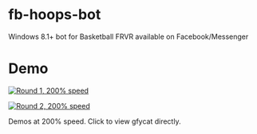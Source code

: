 # fb-hoops-bot
Windows 8.1+ bot for Basketball FRVR available on Facebook/Messenger

# Demo

[![Round 1, 200% speed](https://thumbs.gfycat.com/AgonizingParallelLark-size_restricted.gif)](https://gfycat.com/AgonizingParallelLark)

[![Round 2, 200% speed](https://thumbs.gfycat.com/PersonalSickAfricanrockpython-size_restricted.gif)](https://gfycat.com/PersonalSickAfricanrockpython)

Demos at 200% speed. Click to view gfycat directly.

